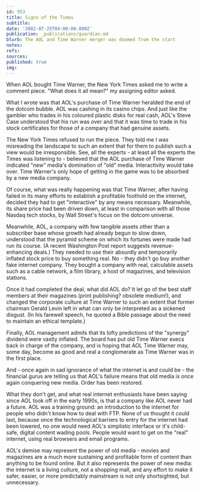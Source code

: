 ```yaml
---
id: 953
title: Signs of the Times
subtitle: 
date: '2002-07-25T04:00:00.000Z'
publication: _publications/guardian.md
blurb: The AOL and Time Warner merger was doomed from the start
notes: 
refs: 
sources: 
published: true
img: 
---
```

When AOL bought Time Warner, the New York Times asked me to write a comment piece. "What does it all mean?" my assigning editor asked.

What I wrote was that AOL's purchase of Time Warner heralded the end of the dotcom bubble. AOL was cashing in its casino chips. And just like the gambler who trades in his coloured plastic disks for real cash, AOL's Steve Case understood that his run was over and that it was time to trade in his stock certificates for those of a company that had genuine assets.

The New York Times refused to run the piece. They told me I was misreading the landscape to such an extent that for them to publish such a view would be irresponsible. See, all the experts - at least all the experts the Times was listening to - believed that the AOL purchase of Time Warner indicated "new" media's domination of "old" media. Interactivity would take over. Time Warner's only hope of getting in the game was to be absorbed by a new media company.

Of course, what was really happening was that Time Warner, after having failed in its many efforts to establish a profitable foothold on the internet, decided they had to get "interactive" by any means necessary. Meanwhile, its share price had been driven down, at least in comparison with all those Nasdaq tech stocks, by Wall Street's focus on the dotcom universe.

Meanwhile, AOL, a company with few tangible assets other than a subscriber base whose growth had already begun to slow down, understood that the pyramid scheme on which its fortunes were made had run its course. (A recent Washington Post report suggests revenue-enhancing deals.) They needed to use their absurdly and temporarily inflated stock price to buy something real. No - they didn't go buy another fake internet company. They bought a company with real, calculable assets such as a cable network, a film library, a host of magazines, and television stations.

Once it had completed the deal, what did AOL do? It let go of the best staff members at their magazines (print publishing? obsolete medium!), and changed the corporate culture at Time Warner to such an extent that former chairman Gerald Levin left in what can only be interpreted as a sickened disgust. (In his farewell speech, he quoted a Bible passage about the need to maintain an ethical template.)

Finally, AOL management admits that its lofty predictions of the "synergy" dividend were vastly inflated. The board has put old Time Warner execs back in charge of the company, and is hoping that AOL Time Warner may, some day, become as good and real a conglomerate as Time Warner was in the first place.

And - once again in sad ignorance of what the internet is and could be - the financial gurus are telling us that AOL's failure means that old media is once again conquering new media. Order has been restored.

What they don't get, and what real internet enthusiasts have been saying since AOL took off in the early 1990s, is that a company like AOL never had a future. AOL was a training ground: an introduction to the internet for people who didn't know how to deal with FTP. None of us thought it could last, because once the technological barriers to entry for the internet had been lowered, no one would need AOL's simplistic interface or it's child-safe, digital content wading pools. People would want to get on the "real" internet, using real browsers and email programs.

AOL's demise may represent the power of old media - movies and magazines are a much more sustaining and profitable form of content than anything to be found online. But it also represents the power of new media: the internet is a living culture, not a shopping mall, and any effort to make it safer, easier, or more predictably mainstream is not only shortsighted, but unnecessary.
